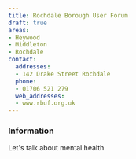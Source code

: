 ```yaml
---
title: Rochdale Borough User Forum
draft: true
areas:
- Heywood
- Middleton
- Rochdale
contact:
  addresses:
  - 142 Drake Street Rochdale
  phone:
  - 01706 521 279
  web_addresses:
  - www.rbuf.org.uk
---
```


### Information
Let's talk about mental health

